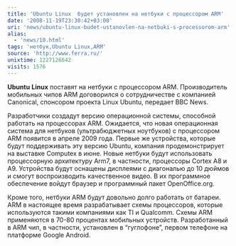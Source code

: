 ```yaml
---
title: 'Ubuntu Linux  будет установлен на нетбуки с процессором ARM'
date: '2008-11-19T23:30:42+03:00'
uri: 'news/ubuntu-linux-budet-ustanovlen-na-netbuki-s-processorom-arm'
alias: 
  - 'news/10.html'
tags: 'нетбук,Ubuntu Linux,ARM'
source: 'http://www.ferra.ru/'
unixtime: 1227126642
visits: 1576
---
```

**Ubuntu** **Linux** поставят на нетбуки с процессором ARM.  Производитель мобильных чипов ARM договорился о сотрудничестве с компанией Canonical, спонсором проекта Linux Ubuntu, передает BBC News.

Разработчики создадут версию операционной системы, способной работать на процессорах ARM.  Ожидается, что новая операционная система для нетбуков (ультрабюджетных ноутбуков) с процессором ARM появится в апреле 2009 года. Первые же устройства, которые будут поддерживать эту версию Ubuntu, компания продемонстрирует на выставке Computex в июне.  Новые нетбуки будут использовать процессорную архитектуру Arm7, в частности, процессоры Cortex A8 и A9. Устройства будут оснащены дисплеями с диагональю до 10 дюймов и смогут воспроизводить качественное видео. В их программное обеспечение войдут браузер и программный пакет OpenOffice.org.

Кроме того, нетбуки ARM будут довольно долго работать от батареи.  ARM в настоящее время разрабатывает схемы процессоров, которые используются такими компаниями как TI и Qualcomm. Схемы ARM применяются в 70-80 процентах мобильных устройств. Разработанный в ARM чип, в частности, установлен в “гуглофоне”, первом телефоне на платформе Google Android.
